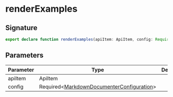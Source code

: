 
# renderExamples

## Signature

```typescript
export declare function renderExamples(apiItem: ApiItem, config: Required<MarkdownDocumenterConfiguration>): DocSection | undefined;
```

## Parameters

|  Parameter | Type | Description |
|  --- | --- | --- |
|  apiItem | ApiItem |  |
|  config | Required&lt;[MarkdownDocumenterConfiguration](docs/api-markdown-documenter/markdowndocumenterconfiguration-interface)<!-- -->&gt; |  |


